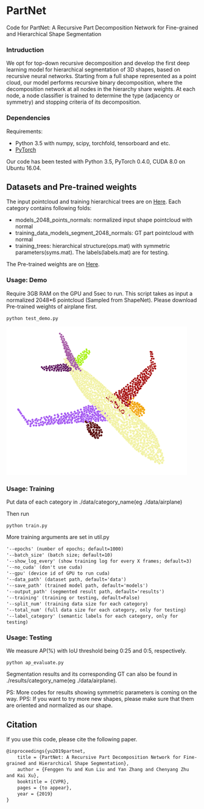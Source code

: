 # PartNet
Code for PartNet: A Recursive Part Decomposition Network for Fine-grained and Hierarchical Shape Segmentation

### Intruduction

We opt for top-down recursive decomposition and develop the first deep learning model for hierarchical segmentation of 3D shapes, based on recursive neural networks. Starting from a full shape represented as a point cloud, our model performs recursive binary decomposition, where the decomposition network at all nodes in the hierarchy share weights. At each node, a node classifier is trained to determine the type (adjacency or symmetry) and stopping criteria of its decomposition.

### Dependencies

Requirements:
- Python 3.5 with numpy, scipy, torchfold, tensorboard and etc.
- [PyTorch](https://pytorch.org/resources)

Our code has been tested with Python 3.5, PyTorch 0.4.0, CUDA 8.0 on Ubuntu 16.04.

## Datasets and Pre-trained weights
The input pointcloud and training hierarchical trees are on [Here](https://github.com/chaene/hsp).
Each category contains following folds:
- models_2048_points_normals: normalized input shape pointcloud with normal
- training_data_models_segment_2048_normals: GT part pointcloud with normal
- training_trees: hierarchical structure(ops.mat) with symmetric parameters(syms.mat). The labels(labels.mat) are for testing.

The Pre-trained weights are on [Here](https://github.com/chaene/hsp).

### Usage: Demo
Require 3GB RAM on the GPU and 5sec to run.
This script takes as input a normalized 2048*6 pointcloud (Sampled from ShapeNet). Please download Pre-trained weights of airplane first.
```
python test_demo.py
```
![input](./picture/airplane.png)

### Usage: Training

Put data of each category in ./data/category_name(eg ./data/airplane) 

Then run
```
python train.py
```

More training arguments are set in util.py
```
'--epochs' (number of epochs; default=1000)
'--batch_size' (batch size; default=10)
'--show_log_every' (show training log for every X frames; default=3)
'--no_cuda' (don't use cuda)
'--gpu' (device id of GPU to run cuda)
'--data_path' (dataset path, default='data')
'--save_path' (trained model path, default='models')
'--output_path' (segmented result path, default='results')
'--training' (training or testing, default=False)
'--split_num' (training data size for each category)
'--total_num' (full data size for each category, only for testing)
'--label_category' (semantic labels for each category, only for testing)
```
### Usage: Testing

We measure AP(%) with IoU threshold being 0:25 and 0:5, respectively.
```
python ap_evaluate.py
```
Segmentation results and its corresponding GT can also be found in ./results/category_name(eg ./data/airplane).

PS: More codes for results showing symmetric parameters is coming on the way.
PPS: If you want to try more new shapes, please make sure that them are oriented and normalized as our shape.

## Citation
If you use this code, please cite the following paper.
```
@inproceedings{yu2019partnet,
    title = {PartNet: A Recursive Part Decomposition Network for Fine-grained and Hierarchical Shape Segmentation},
    author = {Fenggen Yu and Kun Liu and Yan Zhang and Chenyang Zhu and Kai Xu},
    booktitle = {CVPR},
    pages = {to appear},
    year = {2019}
}
```